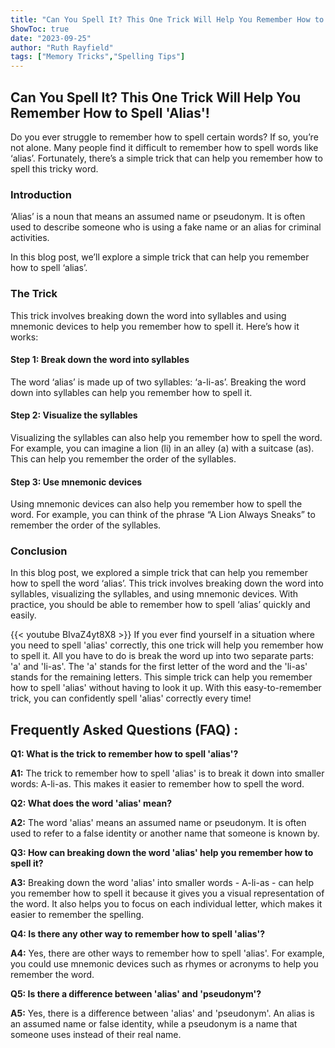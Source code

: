 ```yaml
---
title: "Can You Spell It? This One Trick Will Help You Remember How to Spell 'Alias'!"
ShowToc: true 
date: "2023-09-25"
author: "Ruth Rayfield" 
tags: ["Memory Tricks","Spelling Tips"]
---
```

## Can You Spell It? This One Trick Will Help You Remember How to Spell 'Alias'! 

Do you ever struggle to remember how to spell certain words? If so, you’re not alone. Many people find it difficult to remember how to spell words like ‘alias’. Fortunately, there’s a simple trick that can help you remember how to spell this tricky word.

### Introduction 

‘Alias’ is a noun that means an assumed name or pseudonym. It is often used to describe someone who is using a fake name or an alias for criminal activities.

In this blog post, we’ll explore a simple trick that can help you remember how to spell ‘alias’.

### The Trick 

This trick involves breaking down the word into syllables and using mnemonic devices to help you remember how to spell it. Here’s how it works:

#### Step 1: Break down the word into syllables 

The word ‘alias’ is made up of two syllables: ‘a-li-as’. Breaking the word down into syllables can help you remember how to spell it.

#### Step 2: Visualize the syllables 

Visualizing the syllables can also help you remember how to spell the word. For example, you can imagine a lion (li) in an alley (a) with a suitcase (as). This can help you remember the order of the syllables.

#### Step 3: Use mnemonic devices 

Using mnemonic devices can also help you remember how to spell the word. For example, you can think of the phrase “A Lion Always Sneaks” to remember the order of the syllables.

### Conclusion 

In this blog post, we explored a simple trick that can help you remember how to spell the word ‘alias’. This trick involves breaking down the word into syllables, visualizing the syllables, and using mnemonic devices. With practice, you should be able to remember how to spell ‘alias’ quickly and easily.

{{< youtube BIvaZ4yt8X8 >}} 
If you ever find yourself in a situation where you need to spell 'alias' correctly, this one trick will help you remember how to spell it. All you have to do is break the word up into two separate parts: 'a' and 'li-as'. The 'a' stands for the first letter of the word and the 'li-as' stands for the remaining letters. This simple trick can help you remember how to spell 'alias' without having to look it up. With this easy-to-remember trick, you can confidently spell 'alias' correctly every time!

## Frequently Asked Questions (FAQ) :
**Q1: What is the trick to remember how to spell 'alias'?**

**A1:** The trick to remember how to spell 'alias' is to break it down into smaller words: A-li-as. This makes it easier to remember how to spell the word. 

**Q2: What does the word 'alias' mean?**

**A2:** The word 'alias' means an assumed name or pseudonym. It is often used to refer to a false identity or another name that someone is known by. 

**Q3: How can breaking down the word 'alias' help you remember how to spell it?**

**A3:** Breaking down the word 'alias' into smaller words - A-li-as - can help you remember how to spell it because it gives you a visual representation of the word. It also helps you to focus on each individual letter, which makes it easier to remember the spelling. 

**Q4: Is there any other way to remember how to spell 'alias'?**

**A4:** Yes, there are other ways to remember how to spell 'alias'. For example, you could use mnemonic devices such as rhymes or acronyms to help you remember the word. 

**Q5: Is there a difference between 'alias' and 'pseudonym'?**

**A5:** Yes, there is a difference between 'alias' and 'pseudonym'. An alias is an assumed name or false identity, while a pseudonym is a name that someone uses instead of their real name.





